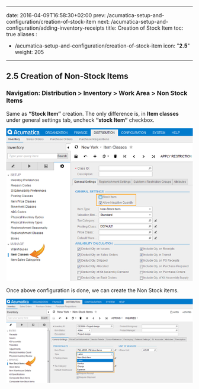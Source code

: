 
---
date: 2016-04-09T16:58:30+02:00
prev: /acumatica-setup-and-configuration/creation-of-stock-item
next: /acumatica-setup-and-configuration/adding-inventory-receipts
title: Creation of Stock Item
toc: true
aliases :
  - /acumatica-setup-and-configuration/creation-of-stock-item
icon: "<b>2.5</b>"
weight: 205
---

## 2.5 Creation of Non-Stock Items

### Navigation: Distribution > Inventory > Work Area > Non Stock Items

Same as **“Stock Item”** creation. The only difference is, in **Item classes** under general settings tab, uncheck
**“stock Item“** checkbox.

![Creation of Item Classes](images/creation-of-non-stock-item-1.png?classes=shadow)

Once above configuration is done, we can create the Non Stock items.

![Creation of Item Classes](images/creation-of-non-stock-item-2.png?classes=shadow)



